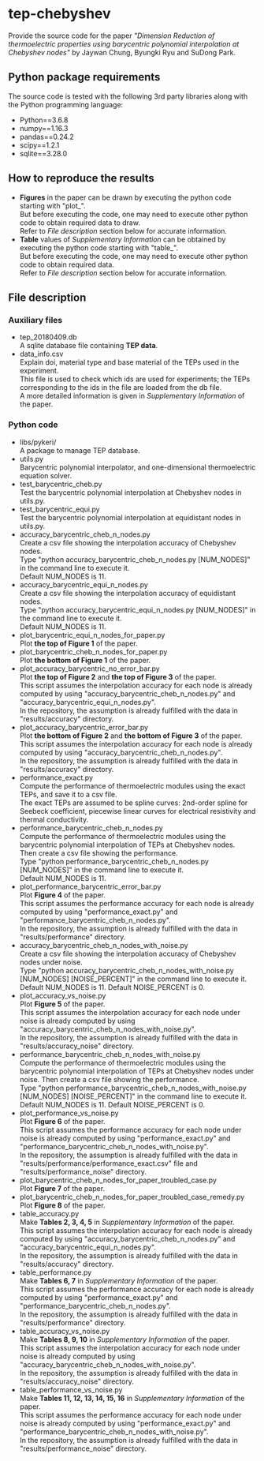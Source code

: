 # tep-chebyshev
Provide the source code for the paper *"Dimension Reduction of thermoelectric properties using barycentric polynomial interpolation at Chebyshev nodes"* by Jaywan Chung, Byungki Ryu and SuDong Park.

## Python package requirements
The source code is tested with the following 3rd party libraries along with the Python programming language:
- Python==3.6.8
- numpy==1.16.3
- pandas==0.24.2
- scipy==1.2.1
- sqlite==3.28.0

## How to reproduce the results
- **Figures** in the paper can be drawn by executing the python code starting with "plot_".\
  But before executing the code, one may need to execute other python code to obtain required data to draw.\
  Refer to *File description* section below for accurate information.
- **Table** values of *Supplementary Information* can be obtained by executing the python code starting with "table_".\
  But before executing the code, one may need to execute other python code to obtain required data.\
  Refer to *File description* section below for accurate information.

## File description
### Auxiliary files
- tep_20180409.db\
  A sqlite database file containing **TEP data**.
- data_info.csv\
  Explain doi, material type and base material of the TEPs used in the experiment.\
  This file is used to check which ids are used for experiments; the TEPs corresponding to the ids in the file are loaded from the db file.\
  A more detailed information is given in *Supplementary Information* of the paper.

### Python code
- libs/pykeri/\
	A package to manage TEP database.
- utils.py\
	Barycentric polynomial interpolator, and one-dimensional thermoelectric equation solver.
- test_barycentric_cheb.py\
	Test the barycentric polynomial interpolation at Chebyshev nodes in utils.py.
- test_barycentric_equi.py\
	Test the barycentric polynomial interpolation at equidistant nodes in utils.py.
- accuracy_barycentric_cheb_n_nodes.py\
	Create a csv file showing the interpolation accuracy of Chebyshev nodes.\
	Type "python accuracy_barycentric_cheb_n_nodes.py [NUM_NODES]" in the command line to execute it.\
	Default NUM_NODES is 11.
- accuracy_barycentric_equi_n_nodes.py\
	Create a csv file showing the interpolation accuracy of equidistant nodes.\
	Type "python accuracy_barycentric_equi_n_nodes.py [NUM_NODES]" in the command line to execute it.\
	Default NUM_NODES is 11.
- plot_barycentric_equi_n_nodes_for_paper.py\
	Plot **the top of Figure 1** of the paper.
- plot_barycentric_cheb_n_nodes_for_paper.py\
	Plot **the bottom of Figure 1** of the paper.
- plot_accuracy_barycentric_no_error_bar.py\
	Plot **the top of Figure 2** and **the top of Figure 3** of the paper.\
	This script assumes the interpolation accuracy for each node is already computed by using "accuracy_barycentric_cheb_n_nodes.py" and "accuracy_barycentric_equi_n_nodes.py".\
	In the repository, the assumption is already fulfilled with the data in "results/accuracy" directory.
- plot_accuracy_barycentric_error_bar.py\
	Plot **the bottom of Figure 2** and **the bottom of Figure 3** of the paper.\
	This script assumes the interpolation accuracy for each node is already computed by using "accuracy_barycentric_cheb_n_nodes.py".\
	In the repository, the assumption is already fulfilled with the data in "results/accuracy" directory.
- performance_exact.py\
	Compute the performance of thermoelectric modules using the exact TEPs, and save it to a csv file.\
	The exact TEPs are assumed to be spline curves: 2nd-order spline for Seebeck coefficient, piecewise linear curves for electrical resistivity and thermal conductivity.
- performance_barycentric_cheb_n_nodes.py\
	Compute the performance of thermoelectric modules using the barycentric polynomial interpolation of TEPs at Chebyshev nodes.\
	Then create a csv file showing the performance.\
	Type "python performance_barycentric_cheb_n_nodes.py \[NUM_NODES\]" in the command line to execute it.\
	Default NUM_NODES is 11.
- plot_performance_barycentric_error_bar.py\
	Plot **Figure 4** of the paper.\
	This script assumes the performance accuracy for each node is already computed by using "performance_exact.py" and "performance_barycentric_cheb_n_nodes.py".\
	In the repository, the assumption is already fulfilled with the data in "results/performance" directory.
- accuracy_barycentric_cheb_n_nodes_with_noise.py\
	Create a csv file showing the interpolation accuracy of Chebyshev nodes under noise.\
	Type "python accuracy_barycentric_cheb_n_nodes_with_noise.py \[NUM_NODES\] \[NOISE_PERCENT\]" in the command line to execute it.\
	Default NUM_NODES is 11. Default NOISE_PERCENT is 0.
- plot_accuracy_vs_noise.py\
	Plot **Figure 5** of the paper.\
	This script assumes the interpolation accuracy for each node under noise is already computed by using "accuracy_barycentric_cheb_n_nodes_with_noise.py".\
	In the repository, the assumption is already fulfilled with the data in "results/accuracy_noise" directory.
- performance_barycentric_cheb_n_nodes_with_noise.py\
	Compute the performance of thermoelectric modules using the barycentric polynomial interpolation of TEPs at Chebyshev nodes under noise. Then create a csv file showing the performance.\
	Type "python performance_barycentric_cheb_n_nodes_with_noise.py \[NUM_NODES\] \[NOISE_PERCENT\]" in the command line to execute it.
	Default NUM_NODES is 11. Default NOISE_PERCENT is 0.
- plot_performance_vs_noise.py\
	Plot **Figure 6** of the paper.\
	This script assumes the performance accuracy for each node under noise is already computed by using "performance_exact.py" and "performance_barycentric_cheb_n_nodes_with_noise.py".\
	In the repository, the assumption is already fulfilled with the data in "results/performance/performance_exact.csv" file and "results/performance_noise" directory.
- plot_barycentric_cheb_n_nodes_for_paper_troubled_case.py\
	Plot **Figure 7** of the paper.
- plot_barycentric_cheb_n_nodes_for_paper_troubled_case_remedy.py\
	Plot **Figure 8** of the paper.
- table_accuracy.py\
	Make **Tables 2, 3, 4, 5** in *Supplementary Information* of the paper.\
	This script assumes the interpolation accuracy for each node is already computed by using "accuracy_barycentric_cheb_n_nodes.py" and "accuracy_barycentric_equi_n_nodes.py".\
	In the repository, the assumption is already fulfilled with the data in "results/accuracy" directory.
- table_performance.py\
	Make **Tables 6, 7** in *Supplementary Information* of the paper.\
	This script assumes the performance accuracy for each node is already computed by using "performance_exact.py" and "performance_barycentric_cheb_n_nodes.py".\
	In the repository, the assumption is already fulfilled with the data in "results/performance" directory.
- table_accuracy_vs_noise.py\
	Make **Tables 8, 9, 10** in *Supplementary Information* of the paper.\
	This script assumes the interpolation accuracy for each node under noise is already computed by using "accuracy_barycentric_cheb_n_nodes_with_noise.py".\
	In the repository, the assumption is already fulfilled with the data in "results/accuracy_noise" directory.
- table_performance_vs_noise.py\
	Make **Tables 11, 12, 13, 14, 15, 16** in *Supplementary Information* of the paper.\
	This script assumes the performance accuracy for each node under noise is already computed by using "performance_exact.py" and "performance_barycentric_cheb_n_nodes_with_noise.py".\
	In the repository, the assumption is already fulfilled with the data in "results/performance_noise" directory.
